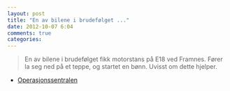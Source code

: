 ```yaml
---
layout: post
title: "En av bilene i brudefølget ..."
date: 2012-10-07 6:04
comments: true
categories: 
---
```

> En av bilene i brudefølget fikk motorstans på E18 ved Framnes. Fører la seg ned på et teppe, og startet en bønn. Uvisst om dette hjelper. 
- [Operasjonssentralen](http://twitter.com/oslopolitiops/statuses/254930207637651456)
